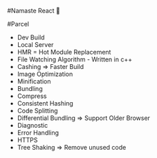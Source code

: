 #Namaste React 🚀

#Parcel

- Dev Build
- Local Server
- HMR = Hot Module Replacement
- File Watching Algorithm - Written in c++
- Cashing => Faster Build
- Image Optimization
- Minification
- Bundling
- Compress
- Consistent Hashing
- Code Splitting
- Differential Bundling => Support Older Browser
- Diagnostic
- Error Handling
- HTTPS
- Tree Shaking => Remove unused code
